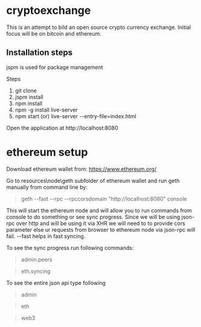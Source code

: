 # cryptoexchange

This is an attempt to bild an open source crypto currency exchange. Initial focus will be on bitcoin and ethereum.

## Installation steps

jspm is used for package management

Steps

1. git clone <this repo URL>
2. jspm install
3. npm install
4. npm -g install live-server
5. npm start (or) live-server --entry-file=index.html

Open the application at http://localhost:8080

# ethereum setup
Download ethereum wallet from: https://www.ethereum.org/

Go to resources\node\geth subfolder of ethereum wallet and run geth manually from command line by:

> geth --fast --rpc --rpccorsdomain "http://localhost:8080" console

This will start the ethereum node and will allow you to run commands from console to do something or see sync progress. Since we will be using json-rpc over http and will be using it via XHR we will need to to provide cors parameter else ur requests from browser to ethereum node via json-rpc will fail. --fast helps in fast syncing.

To see the sync progress run following commands:

> admin.peers

> eth.syncing

To see the entire json api type following

> admin

> eth

> web3